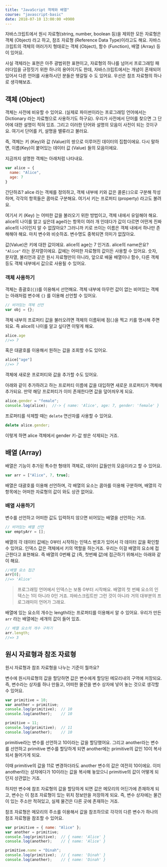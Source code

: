 ```yaml
---
title: "JavaScript 객체와 배열"
course: "javascript-basic"
date: 2018-07-10 13:00:00 +0900
---
```




자바스크립트에서 원시 자료형(string, number, boolean 등)을 제외한 모든 자료형은 객체 (Object) 라고 하고, 참조 자료형 (Reference Data Type)이라고도 해요. 자바스크립트의 객체의 여러가지 형태로는 객체 (Object), 함수 (Function), 배열 (Array) 등이 있어요.

사실 객체라는 표현은 아주 광범위한 표현이고, 자료형의 하나를 넘어서 프로그래밍 패러다임을 규정짓기 위한 하나의 용어이기도 한데, 자바스크립트에서는 개념이 혼재되어 있어서 다른 언어를 사용하시던 분들은 헷갈릴 수 도 있어요. 우선은 참조 자료형의 하나로 생각해보죠. 





## 객체 (Object)

객체는 사전에 비유할 수 있어요. (실제로 파이썬이라는 프로그래밍 언어에서는 Dictionary 라는 자료형으로 사용하기도 하구요). 우리가 사전에서 단어를 찾으면 그 단어에 대한 설명이 적혀 있죠. 그리고 이러한 단어와 설명의 모음이 사전이 되는 것이구요. 여기서 단어를 키, 설명을 밸류라고 불러요.

즉, 객체는 키 (Key)와 값 (Value)의 쌍으로 이루어진 데이터의 집합이에요. 다시 말하면, 이름(Key)이 붙어있는 데이터 값 (Value) 들의 모음이에요.



지금까지 설명한 객체는 아래처럼 나타내요.

```js
var alice = {
  name: "Alice",
  age: 7
}
```

간단하죠? alice 라는 객체를 정의하고, 객체 내부에 키와 값은 콜론(:)으로 구분해 작성하며, 각각의 항목들은 콤마로 구분해요. 여기서 키는 프로퍼티 (property) 라고도 불려요. 

여기서 키 (Key) 는 어떠한 값을 불러오기 위한 방법이고, 객체 내에서 유일해야 해요. alice의 나이를 알고 싶은데 age라는 항목이 여러 개 인데다가 값이 다르면 어떤게 진짜 alice의 나이인지 알 수 없잖아요? 그러니까 키로 쓰이는 이름은 객체 내에서 하나만 존해해야 해요. 마치 변수와 비슷하죠. 변수명도 중복되면 의미가 없잖아요.

값(Value)은 키에 대한 값이에요. alice의 age는 7 인거죠. alice의 name은요? `"Alice"` 라는 문자열이에요. 값에는 어떠한 자료형의 값이든 사용할 수 있어요. 숫자, 문자열, 불리언과 같은 원시 자료형만이 아니라, 앞으로 배울 배열이나 함수, 다른 객체 등도 객체 내부에서 값으로 사용될 수 있어요.



### 객체 사용하기

객체는 중괄호(`{}`)를 이용해서 선언해요. 객체 내부에 아무런 값이 없는 비어있는 객체는 아래처럼 변수에 `{}` 를 이용해 선언할 수 있어요.

```js
// 비어있는 객체 선언
var obj = {};
```



객체 내부의 프로퍼티 값을 불러오려면 객체의 이름뒤에 점(.)을 찍고 키를 명시해 주면 되요. 즉 alice의 나이를 알고 싶다면 이렇게 해요.

```js
alice.age
//=> 7
```

혹은 대괄호를 이용해서 원하는 값을 조회할 수도 있어요.

```js
alice["age"]
//=> 7
```



객체에 새로운 프로퍼티와 값을 추가할 수도 있어요.

아래와 같이 추가하려고 하는 프로퍼티 이름에 값을 대입하면 새로운 프로퍼티가 객체에 추가되요. 만약 해당 프로퍼티가 이미 존재한다면 값을 덮어씌우게 되요.

```js
alice.gender = "female";
console.log(alice);  //-> { name: 'Alice', age: 7, gender: 'female' }
```



프로퍼티를 삭제할 때는 `delete` 연산자를 사용할 수 있어요.

```js
delete alice.gender;
```

이렇게 하면 alice 객체에서 gender 키-값 쌍은 삭제되는 거죠.





## 배열 (Array)

배열은 기능이 추가된 특수한 형태의 객체로, 데이터 값들만의 모음이라고 할 수 있어요. 

```javascript
var arr = ["Alice", 7, true];
```

배열은 대괄호를 이용해 선언하며, 각 배열의 요소는 콤마를 이용해 구분하며, 배열의 각 항목에는 어떠한 자료형의 값이 와도 상관 없어요.



### 배열 사용하기

변수를 선언하고 어떠한 값도 입력하지 않으면 비어있는 배열을 선언하는 거죠.

```js
// 비어있는 배열 선언
var emptyArr = [];
```



배열의 각 데이터 값에는 0부터 시작하는 인덱스 번호가 있어서 각 데이터 값을 확인할 수 있어요. 인덱스 값은 객체에서 키의 역할을 하는거죠. 우리는 이걸 배열의 요소에 접근한다고 표현해요. 즉 배열의 0번째 값 (즉, 첫번째 값)에 접근하기 위해서는 아래와 같이 해요.

```js
//배열 요소 접근
arr[0];
//=> 'Alice'
```

> 프로그래밍 언어에서 인덱스는 보통 0부터 시작해요. 배열의 첫 번째 요소의 인덱스는 1이 아니라 0인 거죠. 자바스크립트만 그런 것이 아니라 거의 대부분의 프로그래미이 언어가 그래요.



배열에 있는 요소의 개수는 length라는 프로퍼티를 이용해서 알 수 있어요. 우리가 만든 `arr` 라는 배열에는 세개의 값이 들어 있죠.

```js
// 배열 요소의 개수 구하기
arr.length;  
//=> 3
```





## 원시 자료형과 참조 자료형

원시 자료형과 참조 자료형을 나누는 기준이 뭘까요?

변수에 원시자료형의 값을 할당하면 값은 변수에게 할당된 메모리내의 구역에 저장되요. 즉, 변수라는 상자를 하나 만들고, 어떠한 물건을 변수 상자에 넣어 놓는 것으로 생각할 수 있어요.

```js
var primitive = 10;
var another = primitive;
console.log(primitive);  // 10
console.log(another);    // 10

primitive = 11;
console.log(primitive);  // 11
console.log(another);    // 10
```

primitive라는 변수를 선언하고 10이라는 값을 할당했어요. 그리고 another라는 변수를 선언하고 primitive 변수를 할당하게 되면 another에는 primitive의 값인 10이 복사되서 들어가게 되요.

이때 primitive의 값을 11로 변경하더라도 another 변수의 값은 여전히 10이에요. 이미 another라는 상자에다가 10이라는 값을 복사해 놓았으니 primitive의 값이 어떻게 되던지 상관없는 거죠.



하지만 변수에 참조 자료형의 값을 할당하게 되면 값은 메모리의 어딘가에 존재하게 되고, 변수는 이 참조 자료형이 있는 위치 정보만을 저장하게 되요. 즉, 변수 상자에는 물건이 있는 주소만 적혀있고, 실제 물건은 다른 곳에 존재하는 거죠. 

참조 자료형은 메모리의 주소를 이용해서 값을 참조하므로 각각의 다른 변수가 하나의 참조 자료형을 참조할 수 있어요.

```js
var primitive = { name: "Alice" };
var another = primitive;
console.log(primitive);  // { name: 'Alice' }
console.log(another);    // { name: 'Alice' }

primitive.name = "Dinah";
console.log(primitive);  // { name: 'Dinah' }
console.log(another);    // { name: 'Dinah' }
```



